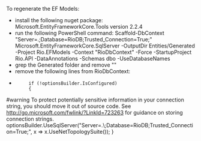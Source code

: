 To regenerate the EF Models:
- install the following nuget package: Microsoft.EntityFrameworkCore.Tools version 2.2.4
- run the following PowerShell command:
	Scaffold-DbContext "Server=.\;Database=RioDB;Trusted_Connection=True;" Microsoft.EntityFrameworkCore.SqlServer -OutputDir Entities/Generated -Project Rio.EFModels -Context "RioDbContext" -Force -StartupProject Rio.API -DataAnnotations -Schemas dbo -UseDatabaseNames
- grep the Generated folder and remove ""
- remove the following lines from RioDbContext:
-          if (!optionsBuilder.IsConfigured)
           {
#warning To protect potentially sensitive information in your connection string, you should move it out of source code. See http://go.microsoft.com/fwlink/?LinkId=723263 for guidance on storing connection strings.
                optionsBuilder.UseSqlServer("Server=.\\;Database=RioDB;Trusted_Connection=True;", x => x.UseNetTopologySuite());
            }

